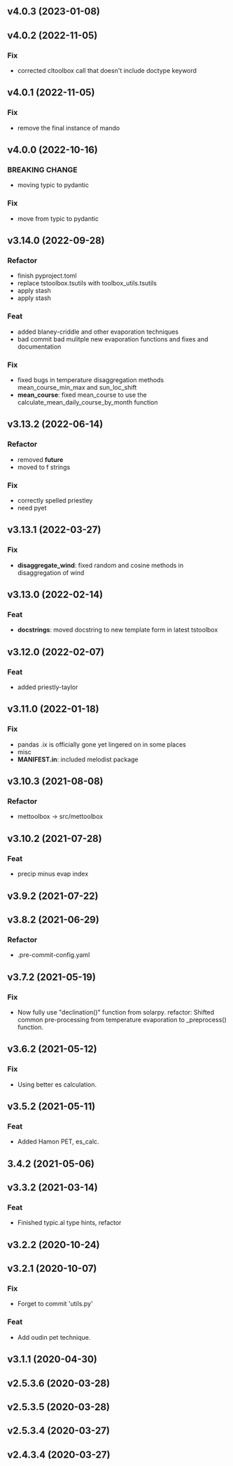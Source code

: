## v4.0.3 (2023-01-08)

## v4.0.2 (2022-11-05)

### Fix

- corrected cltoolbox call that doesn't include doctype keyword

## v4.0.1 (2022-11-05)

### Fix

- remove the final instance of mando

## v4.0.0 (2022-10-16)

### BREAKING CHANGE

- moving typic to pydantic

### Fix

- move from typic to pydantic

## v3.14.0 (2022-09-28)

### Refactor

- finish pyproject.toml
- replace tstoolbox.tsutils with toolbox_utils.tsutils
- apply stash
- apply stash

### Feat

- added blaney-criddle and other evaporation techniques
- bad commit bad mulitple new evaporation functions and fixes and documentation

### Fix

- fixed bugs in temperature disaggregation methods mean_course_min_max and sun_loc_shift
- **mean_course**: fixed mean_course to use the calculate_mean_daily_course_by_month function

## v3.13.2 (2022-06-14)

### Refactor

- removed __future__
- moved to f strings

### Fix

- correctly spelled priestley
- need pyet

## v3.13.1 (2022-03-27)

### Fix

- **disaggregate_wind**: fixed random and cosine methods in disaggregation of wind

## v3.13.0 (2022-02-14)

### Feat

- **docstrings**: moved docstring to new template form in latest tstoolbox

## v3.12.0 (2022-02-07)

### Feat

- added priestly-taylor

## v3.11.0 (2022-01-18)

### Fix

- pandas .ix is officially gone yet lingered on in some places
- misc
- **MANIFEST.in**: included melodist package

## v3.10.3 (2021-08-08)

### Refactor

- mettoolbox -> src/mettoolbox

## v3.10.2 (2021-07-28)

### Feat

- precip minus evap index

## v3.9.2 (2021-07-22)

## v3.8.2 (2021-06-29)

### Refactor

- .pre-commit-config.yaml

## v3.7.2 (2021-05-19)

### Fix

- Now fully use "declination()" function from solarpy.
refactor: Shifted common pre-processing from temperature evaporation to
_preprocess() function.

## v3.6.2 (2021-05-12)

### Fix

- Using better es calculation.

## v3.5.2 (2021-05-11)

### Feat

- Added Hamon PET, es_calc.

## 3.4.2 (2021-05-06)

## v3.3.2 (2021-03-14)

### Feat

- Finished typic.al type hints, refactor

## v3.2.2 (2020-10-24)

## v3.2.1 (2020-10-07)

### Fix

- Forget to commit 'utils.py'

### Feat

- Add oudin pet technique.

## v3.1.1 (2020-04-30)

## v2.5.3.6 (2020-03-28)

## v2.5.3.5 (2020-03-28)

## v2.5.3.4 (2020-03-27)

## v2.4.3.4 (2020-03-27)
